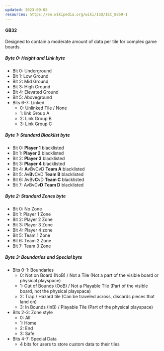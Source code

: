 ```yaml
---
updated: 2023-09-08
resources: https://en.wikipedia.org/wiki/ISO/IEC_8859-1
---
```

#### GB32
Designed to contain a moderate amount of data per tile for complex game boards.
##### Byte 0: Height and Link byte
- Bit 0: Underground
- Bit 1: Low Ground
- Bit 2: Mid Ground
- Bit 3: High Ground
- Bit 4: Elevated Ground
- Bit 5: Aboveground
- Bits 6-7: Linked
	- 0: Unlinked Tile / None
	- 1: link Group A
	- 2: Link Group B
	- 3: Link Group C
##### Byte 1: Standard Blacklist byte
- Bit 0: **Player 1** blacklisted
- Bit 1: **Player 2** blacklisted
- Bit 2: **Player 3** blacklisted
- Bit 3: **Player 4** blacklisted
- Bit 4: **A**vBvCvD **Team A** blacklisted
- Bit 5: Av**B**vCvD **Team B** blacklisted
- Bit 6: AvBv**C**vD **Team C** blacklisted
- Bit 7: AvBvCv**D** **Team D** blacklisted
##### Byte 2: Standard Zones byte
- Bit 0: No Zone
- Bit 1: Player 1 Zone
- Bit 2: Player 2 Zone
- Bit 3: Player 3 Zone
- Bit 4: Player 4 zone
- Bit 5: Team 1 Zone
- Bit 6: Team 2 Zone
- Bit 7: Team 3 Zone
##### Byte 3: Boundaries and Special byte
- Bits 0-1: Boundaries
	- 0: Not on Board (NoB) / Not a Tile (Not a part of the visible board or physical playspace)
	- 1: Out of Bounds (OoB) / Not a Playable Tile (Part of the visible board, not the physical playspace)
	- 2: Trap / Hazard tile (Can be traveled across, discards pieces that land on)
	- 3: In Bounds (InB) / Playable Tile (Part of the physical playspace)
- Bits 2-3: Zone style
	- 0: All
	- 1: Home
	- 2: End
	- 3: Safe
- Bits 4-7: Special Data
	- 4 bits for users to store custom data to their tiles